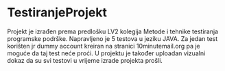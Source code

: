 # TestiranjeProjekt

Projekt je izrađen prema predlošku LV2 kolegija Metode i tehnike testiranja programske podrške. Napravljeno je 5 testova u jeziku JAVA. Za jedan test korišten jr dummy account kreiran na stranici 10minutemail.org pa je moguće da taj test neće proći. U projektu je također uploadan vizualni dokaz da su svi testovi u vrijeme izrade projekta prošli.
